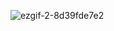 ![ezgif-2-8d39fde7e2](https://user-images.githubusercontent.com/32494798/183344241-7753b8cd-6be5-4c80-b4b8-e7931ae4fc98.gif)
